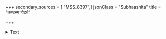 +++
secondary_sources = [ "MSS_8397",]
jsonClass = "Subhaashita"
title = "कण्ठस्य विदधे"

+++

<details><summary>Text</summary>

कण्ठस्य विदधे कान्तिं मुक्ताभरणता यथा।  
तस्याः स्वभावरम्यस्य मुक्ताभरणता तथा॥
</details>
